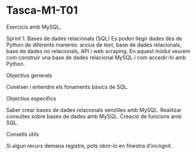 # Tasca-M1-T01
Exercicis amb MySQL.


Sprint 1. Bases de dades relacionals (SQL)
Es poden llegir dades des de Python de diferents maneres: arxius de text, base de dades relacionals, base de dades no relacionals, API i web scraping. En aquest mòdul veurem com construir una base de dades relacional MySQL i com accedir-hi amb Python.


Objectius generals

Conèixer i entendre els fonaments bàsics de SQL.


Objectius específics

Saber crear bases de dades relacionals senzilles amb MySQL.
Realitzar consultes sobre bases de dades amb MySQL.
Creació de funcions amb SQL.


Consells útils

Si algun recurs demana registre, pots obrir-lo en finestra d’incògnit.
